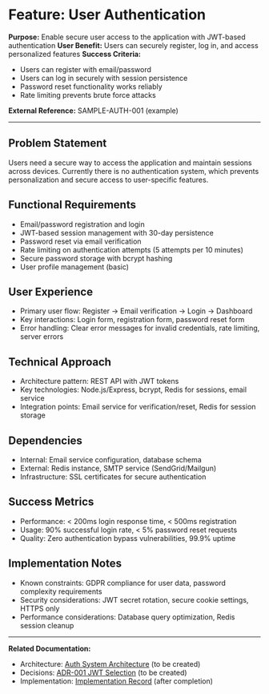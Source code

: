 # Feature: User Authentication

**Purpose:** Enable secure user access to the application with JWT-based authentication
**User Benefit:** Users can securely register, log in, and access personalized features
**Success Criteria:**
- Users can register with email/password
- Users can log in securely with session persistence
- Password reset functionality works reliably
- Rate limiting prevents brute force attacks

**External Reference:** SAMPLE-AUTH-001 (example)

---

## Problem Statement

Users need a secure way to access the application and maintain sessions across devices. Currently there is no authentication system, which prevents personalization and secure access to user-specific features.

## Functional Requirements

- Email/password registration and login
- JWT-based session management with 30-day persistence
- Password reset via email verification
- Rate limiting on authentication attempts (5 attempts per 10 minutes)
- Secure password storage with bcrypt hashing
- User profile management (basic)

## User Experience

- Primary user flow: Register → Email verification → Login → Dashboard
- Key interactions: Login form, registration form, password reset form
- Error handling: Clear error messages for invalid credentials, rate limiting, server errors

## Technical Approach

- Architecture pattern: REST API with JWT tokens
- Key technologies: Node.js/Express, bcrypt, Redis for sessions, email service
- Integration points: Email service for verification/reset, Redis for session storage

## Dependencies

- Internal: Email service configuration, database schema
- External: Redis instance, SMTP service (SendGrid/Mailgun)
- Infrastructure: SSL certificates for secure authentication

## Success Metrics

- Performance: < 200ms login response time, < 500ms registration
- Usage: 90% successful login rate, < 5% password reset requests
- Quality: Zero authentication bypass vulnerabilities, 99.9% uptime

## Implementation Notes

- Known constraints: GDPR compliance for user data, password complexity requirements
- Security considerations: JWT secret rotation, secure cookie settings, HTTPS only
- Performance considerations: Database query optimization, Redis session cleanup

---

**Related Documentation:**
- Architecture: [Auth System Architecture](../architecture/auth-system-architecture.md) (to be created)
- Decisions: [ADR-001 JWT Selection](../decisions/ADR-001-jwt-selection.md) (to be created)
- Implementation: [Implementation Record](../implementations/) (after completion)